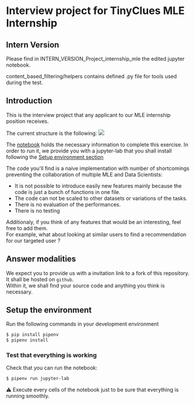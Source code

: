 # Interview project for TinyClues MLE Internship
## Intern Version

Please find in INTERN_VERSION_Project_internship_mle the edited jupyter notebook.


content_based_filtering/helpers contains defined .py file for tools used during the test.

## Introduction

This is the interview project that any applicant to our MLE internship position receives.

The current structure is the following:
![](imgs/project_structure.png)

The [notebook](project_internship_mle.ipynb) holds the necessary information to complete this exercise.
In order to run it, we provide you with a jupyter-lab that you shall install following the [Setup environment section](#setup-the-environment)

The code you'll find is a naive implementation with number of shortcomings preventing 
the collaboration of multiple MLE and Data Scientists:
- It is not possible to introduce easily new features mainly because the code is just a bunch of functions in one file.
- The code can not be scaled to other datasets or variations of the tasks.
- There is no evaluation of the performances.
- There is no testing

Additionaly, if you think of any features that would be an interesting, feel free to add them.  
For example, what about looking at similar users to find a recommendation for our targeted user ?

## Answer modalities

We expect you to provide us with a invitation link to a fork of this repository. It shall be hosted on `github`.  
Within it, we shall find your source code and anything you think is necessary.


## Setup the environment
Run the following commands in your development environment
```bash
$ pip install pipenv
$ pipenv install
```

### Test that everything is working
Check that you can run the notebook:
```bash
$ pipenv run jupyter-lab
```
:warning: Execute every cells of the notebook just to be sure that everything is running smoothly.
